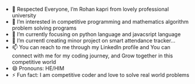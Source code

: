 - 👋 Respected Everyone, I’m  Rohan kapri from lovely professional university 
- 👀 I’m interested in competitive programming and mathematics algorithm problem solving programs 
- 🌱 I’m currently focusing on python language and javacsript language
- 💞️ I’m currentl creating minor project on smart attendance tracker...
- 📫 You can reach to me through my LinkedIn profile and You can connect with me for my coding journey, and Grow together in this competitive world
- 😄 Pronouns: HE/HIM
- ⚡ Fun fact: I am competitive coder and love to solve real world problems 

<!---
ghdhhje/ghdhhje is a ✨ special ✨ repository because its `README.md` (this file) appears on your GitHub profile.
You can click the Preview link to take a look at your changes.
--->
